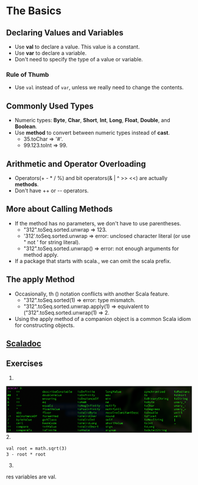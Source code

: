 # The Basics

## Declaring Values and Variables
* Use **val** to declare a value. This value is a constant.
* Use **var** to declare a variable.
* Don't need to specify the type of a value or variable.

### Rule of Thumb
* Use `val` instead of `var`, unless we really need to change the contents.

## Commonly Used Types
* Numeric types: **Byte**, **Char**, **Short**, **Int**, **Long**, **Float**, **Double**, and **Boolean**.
* Use **method** to convert between numeric types instead of **cast**.
  * 35.toChar => '#'.
  * 99.123.toInt => 99.

## Arithmetic and Operator Overloading
* Operators(+ - * / %) and bit operators(& | ^ >> <<) are actually **methods**.
* Don't have ++ or -- operators.

## More about Calling Methods
* If the method has no parameters, we don't have to use parentheses.
  * "312".toSeq.sorted.unwrap => 123.
  * '312'.toSeq.sorted.unwrap => error: unclosed character literal (or use " not ' for string literal).
  * "312".toSeq.sorted.unwrap() => error: not enough arguments for method apply.
* If a package that starts with scala., we can omit the scala prefix.

## The apply Method
* Occasionally, th () notation conflicts with another Scala feature.
  * "312".toSeq.sorted(1) => error: type mismatch.
  * "312".toSeq.sorted.unwrap.apply(1) => equivalent to ("312".toSeq.sorted.unwrap(1) => 2.
* Using the apply method of a companion object is a common Scala idiom for constructing objects.

## [Scaladoc](https://www.scala-lang.org/api/current/)

## Exercises
1.
![Methods that can be applied...](https://github.com/LiamWahahaha/30-days-of-scala/blob/day-01/day-01/images/methods%20that%20can%20be%20applied%20to%20a%20number.png)
2. 
```
val root = math.sqrt(3)
3 - root * root
```
3.
res variables are val.
